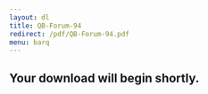 ```yaml
---
layout: dl
title: QB-Forum-94
redirect: /pdf/QB-Forum-94.pdf
menu: barq
---
```

## Your download will begin shortly.

